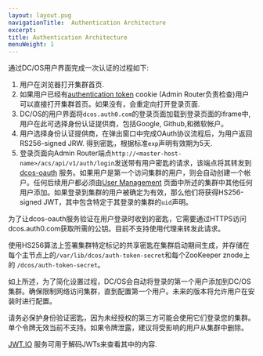 ```yaml
---
layout: layout.pug
navigationTitle:  Authentication Architecture
excerpt:
title: Authentication Architecture
menuWeight: 1
---
```



通过DC/OS用户界面完成一次认证的过程如下:

1. 用户在浏览器打开集群首页.
2. 如果用户已经有[authentication token](/1.10/security/oss/managing-authentication#log-in-cli) cookie (Admin Router负责检查)用户可以直接打开集群首页。如果没有，会重定向打开登录页面.
3. DC/OS的用户界面将`dcos.auth0.com`的登录页面加载到登录页面的iframe中, 用户在此可选择身份认证提供商，包括Google, Github,和微软帐户。
4. 用户选择身份认证提供商，在弹出窗口中完成OAuth协议流程后，为用户返回RS256-signed JRW. 得到密匙，根据标准`exp`声明有效期为5天.
5. 登录页面向Admin Router端点`http://<master-host-name>/acs/api/v1/auth/login`发送带有用户密匙的请求，该端点将其转发到[dcos-oauth](https://github.com/dcos/dcos-oauth) 服务。如果用户是第一个访问集群的用户，则会自动创建一个帐户。任何后续用户都必须由[User Management](/1.10/security/oss/user-management/) 页面中所述的集群中其他任何用户添加。如果登录到集群的用户被确定为有效，那么他们将获得HS256-signed JWT，其中包含特定于其登录的集群的`uid`声明。

为了让dcos-oauth服务验证在用户登录时收到的密匙，它需要通过HTTPS访问dcos.auth0.com获取所需的公钥。目前不支持使用代理来转发此请求。

使用HS256算法上签署集群特定标记的共享密匙在集群启动期间生成，并存储在每个主节点上的`/var/lib/dcos/auth-token-secret`和每个ZooKeeper znode上的 `/dcos/auth-token-secret`。

如上所述，为了简化设置过程，DC/OS会自动将登录的第一个用户添加到DC/OS集群。确保限制网络访问集群，直到配置第一个用户。未来的版本将允许用户在安装时进行配置。

请务必保护身份验证密匙，因为未经授权的第三方可能会使用它们登录您的集群。单个令牌无效当前不支持。如果令牌泄露，建议将受影响的用户从集群中删除。

[JWT.IO](https://jwt.io) 服务可用于解码JWTs来查看其中的内容.
